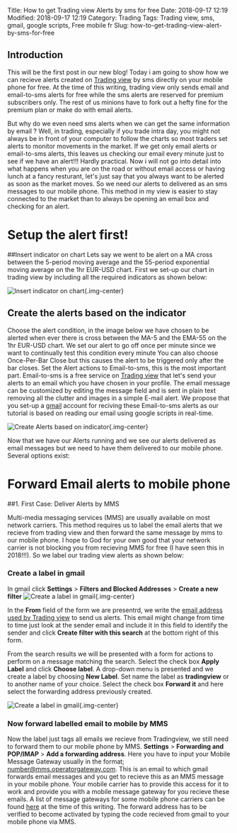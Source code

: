 Title: How to get Trading view Alerts by sms for free
Date: 2018-09-17 12:19
Modified: 2018-09-17 12:19
Category: Trading
Tags: Trading view, sms, gmail, google scripts, Free mobile fr
Slug: how-to-get-trading-view-alert-by-sms-for-free

## **Introduction**


This will be the first post in our new blog! Today i am going to show how we can recieve alerts created on [Trading view](https://www.tradingview.com/) by sms directly on your mobile phone for free. At the time of this writing, trading view only sends email and email-to-sms alerts for free while the sms alerts are reserved for premium subscribers only. The rest of us minions have to fork out a hefty fine for the premium plan or make do with email alerts.

But why do we even need sms alerts when we can get the same information by email ?  Well, in trading, especially if you trade intra day, you might not always be in front of your computer to follow the charts so most traders set alerts to monitor movements in the market. If we get only email alerts or email-to-sms alerts, this leaves us checking our email every minute just to see if we have an alert!!! Hardly practical. Now i will not go into detail into what happens when you are on the road or without email access or having lunch at a fancy resturant, let's just say that you always want to be alerted as soon as the market moves. So we need our alerts to delivered as an sms messages to our mobile phone. This method in my view is easier to stay connected to the market than to always be opening an email box and checking for an alert.

# **Setup the alert first!**


##Insert indicator on chart
Lets say we went to be alert on a MA cross between the 5-period moving average and the 55-period exponential moving average on the 1hr EUR-USD chart. First we set-up our chart in trading view by including all the required indicators as shown below:

![Insert indicator on chart]({filename}/images/eurusdIndicators.png){.img-center}

## Create the alerts based on the indicator
Choose the alert condition, in the image below we have chosen to be alerted when ever there is cross between the MA-5 and the EMA-55 on the 1hr EUR-USD chart. We set our alert to go off once per minute since we want to continually test this condition every minute  You can also choose Once-Per-Bar Close  but this causes the alert to be triggered only after the bar closes. Set the Alert actions to Email-to-sms, this is the most important part. Email-to-sms is a free service on [Trading view](https://www.tradingview.com/) that let's send your alerts to an email which you have chosen in your profile. The email message can be customized by editing the message field and is sent in plain text removing all the clutter and images in a simple E-mail alert. We propose that you set-up a [gmail](https://www.gmail.com/) account for reciving these Email-to-sms alerts as our tutorial is based on reading our email using google scripts in real-time.

![Create Alerts based on indicator]({filename}/images/createalert.png){.img-center}

Now that we have our Alerts running and we see our alerts delivered as email messages but we need to have them delivered to our mobile phone. Several options exist:

# **Forward Email alerts to mobile phone**


##1. First Case: Deliver Alerts by MMS

Multi-media messaging services (MMS) are usually available on most network carriers. This method requires us to label the email alerts that we recieve from trading view and then forward the same message by mms to our mobile phone. I hope to God for your own good that your network carrier is not blocking you from recieving MMS for free (I have seen this in 2018!!!). So we label our trading view alerts as shown below:

### Create a label in gmail

In gmail click **Settings** > **Filters and Blocked Addresses** > **Create a new filter**
![Create a label in gmail]({filename}/images/createfilter.png){.img-center}

In the **From** field of the form we are presentrd, we write the [email address used by Trading view](noreply@tradingview.com) to send us alerts. This email might change from time to time just look at the sender email and include it in this field to identify the sender and click  **Create filter with this search** at the bottom right of this form.

From the search results we will be presented with a form for actions to perform on a message matching the search. Select the check box **Apply Label** and click **Choose label**. A drop-down menu is presented and we create a label by choosing **New Label**. Set name the label as **tradingview** or to another name of your choice. Select the check box **Forward it** and here select the forwarding address previously created.

![Create a label in gmail]({filename}/images/labeltradingview.png){.img-center}

### Now forward labelled email to mobile by MMS

Now the label just tags all emails we recieve from Tradingview, we still need to forward them to our mobile phone by MMS.  **Settings** > **Forwarding and POP/IMAP** > **Add a forwarding address**. Here you have to input your Mobile Message Gateway usually in the format;  number@mms.operatorgateway.com.  This is an email to which gmail forwards email messages and you get to recieve this as an MMS message in your mobile phone. Your mobile carrier has to provide this access for it to work and provide you with a mobile message gateway for you recieve these emails. A list of message gateways for some mobile phone carriers can be found [here](https://kb.sandisk.com/app/answers/detail/a_id/17056/~/list-of-mobile-carrier-gateway-addresses) at the time of this writing. The forward address has to be verified to become activated by typing the code recieved from gmail to your mobile phone via MMS.

